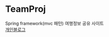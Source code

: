 # TeamProj
Spring framework(mvc 패턴)
여행정보 공유 사이트<br>
<a href="https://parknnna.github.io/portfolio.io/">개인블로그</a>
